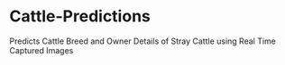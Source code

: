 # Cattle-Predictions
Predicts Cattle Breed and Owner Details of Stray Cattle using Real Time Captured Images
